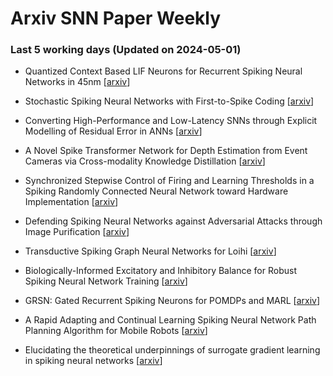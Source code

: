 # Arxiv SNN Paper Weekly


 ### **Last 5 working days (Updated on 2024-05-01)** 


- Quantized Context Based LIF Neurons for Recurrent Spiking Neural Networks in 45nm [[arxiv](https://arxiv.org/abs/2404.18066)]

- Stochastic Spiking Neural Networks with First-to-Spike Coding [[arxiv](https://arxiv.org/abs/2404.17719)]

- Converting High-Performance and Low-Latency SNNs through Explicit Modelling of Residual Error in ANNs [[arxiv](https://arxiv.org/abs/2404.17456)]

- A Novel Spike Transformer Network for Depth Estimation from Event Cameras via Cross-modality Knowledge Distillation [[arxiv](https://arxiv.org/abs/2404.17335)]

- Synchronized Stepwise Control of Firing and Learning Thresholds in a Spiking Randomly Connected Neural Network toward Hardware Implementation [[arxiv](https://arxiv.org/abs/2404.17241)]

- Defending Spiking Neural Networks against Adversarial Attacks through Image Purification [[arxiv](https://arxiv.org/abs/2404.17092)]

- Transductive Spiking Graph Neural Networks for Loihi [[arxiv](https://arxiv.org/abs/2404.17048)]

- Biologically-Informed Excitatory and Inhibitory Balance for Robust Spiking Neural Network Training [[arxiv](https://arxiv.org/abs/2404.15627)]

- GRSN: Gated Recurrent Spiking Neurons for POMDPs and MARL [[arxiv](https://arxiv.org/abs/2404.15597)]

- A Rapid Adapting and Continual Learning Spiking Neural Network Path Planning Algorithm for Mobile Robots [[arxiv](https://arxiv.org/abs/2404.15524)]

- Elucidating the theoretical underpinnings of surrogate gradient learning in spiking neural networks [[arxiv](https://arxiv.org/abs/2404.14964)]

